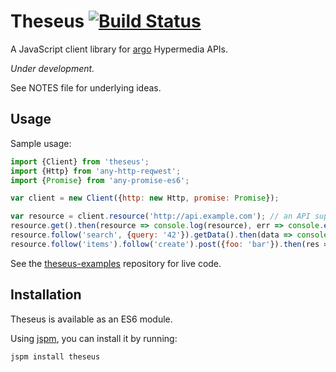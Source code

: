 # Theseus [![Build Status](https://travis-ci.org/argo-rest/theseus.svg?branch=master)](https://travis-ci.org/argo-rest/theseus)

A JavaScript client library for [argo](https://github.com/argo-rest/spec) Hypermedia APIs.

*Under development.*

See NOTES file for underlying ideas.


## Usage

Sample usage:

``` javascript
import {Client} from 'theseus';
import {Http} from 'any-http-reqwest';
import {Promise} from 'any-promise-es6';

var client = new Client({http: new Http, promise: Promise});

var resource = client.resource('http://api.example.com'); // an API supporting argo
resource.get().then(resource => console.log(resource), err => console.error(err.stack));
resource.follow('search', {query: '42'}).getData().then(data => console.log(data));
resource.follow('items').follow('create').post({foo: 'bar'}).then(res => console.log(res));
```

See the [theseus-examples](https://github.com/argo-rest/theseus-examples) repository for live code.


## Installation

Theseus is available as an ES6 module.

Using [jspm](https://jspm.io/), you can install it by running:

```
jspm install theseus
```
